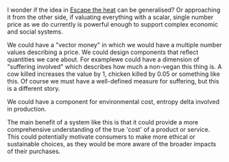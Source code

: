 I wonder if the idea in [Escape the heat](https://github.com/SupraSummus/shooting-range/blob/master/escape_the_heat/README.md) can be generalised? Or approaching it from the other side, if valuating everything with a scalar, single number price as we do currently is powerful enough to support complex economic and social systems.

We could have a "vector money" in which we would have a multiple number values describing a price. We could design components that reflect quantities we care about. For examplewe could have a dimension of "suffering involved" which describes how much a non-vegan this thing is. A cow killed increases the value by 1, chicken killed by 0.05 or something like this. Of course we must have a well-defined measure for suffering, but this is a different story.

We could have a component for environmental cost, entropy delta involved in production.

The main benefit of a system like this is that it could provide a more comprehensive understanding of the true 'cost' of a product or service. This could potentially motivate consumers to make more ethical or sustainable choices, as they would be more aware of the broader impacts of their purchases.
